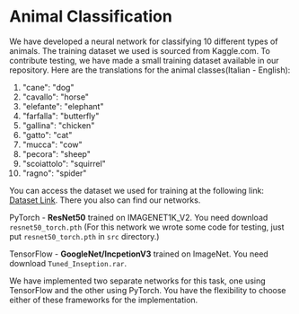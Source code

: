 # Animal Classification

We have developed a neural network for classifying 10 different types of animals. The training dataset we used is sourced from Kaggle.com. To contribute testing, we have made a small training dataset available in our repository. Here are the translations for the animal classes(Italian - English):

1. "cane": "dog"
2. "cavallo": "horse"
3. "elefante": "elephant"
4. "farfalla": "butterfly"
5. "gallina": "chicken"
6. "gatto": "cat"
7. "mucca": "cow"
8. "pecora": "sheep"
9. "scoiattolo": "squirrel"
10. "ragno": "spider"

You can access the dataset we used for training at the following link: [Dataset Link](https://drive.google.com/drive/folders/1Wm8gLNpSvOoiDtiqUVG4-JIRfcmrrvCl?usp=sharing). There you also can find our networks.

PyTorch - **ResNet50** trained on IMAGENET1K_V2. You need download `resnet50_torch.pth` (For this network we wrote some code for testing, just put `resnet50_torch.pth` in `src` directory.)

TensorFlow - **GoogleNet/IncpetionV3** trained on ImageNet. You need download `Tuned_Inseption.rar`.

We have implemented two separate networks for this task, one using TensorFlow and the other using PyTorch. You have the flexibility to choose either of these frameworks for the implementation.
